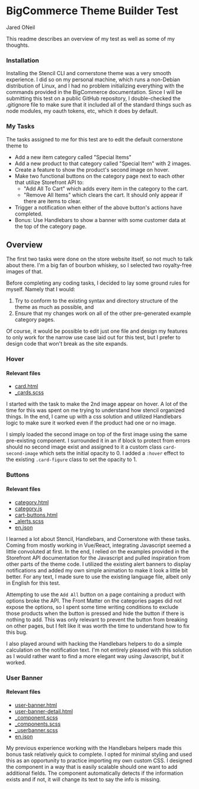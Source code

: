 # BigCommerce Theme Builder Test
Jared ONeil

This readme describes an overview of my test as well as some of my thoughts.

### Installation
Installing the Stencil CLI and cornerstone theme was a very smooth experience. I did so on my personal machine, which runs a non-Debian distribution of Linux, and I had no problem initializing everything with the commands provided in the BigCommerce documentation. Since I will be submitting this test on a public GitHub repository, I double-checked the .gitignore file to make sure that it included all of the standard things such as node modules, my oauth tokens, etc, which it does by default.

### My Tasks
The tasks assigned to me for this test are to edit the default cornerstone theme to
* Add a new item category called "Special Items"
* Add a new product to that category called "Special Item" with 2 images.
* Create a feature to show the product's second image on hover.
* Make two functional buttons on the category page next to each other that utilize Storefront API to:
    * "Add All To Cart" which adds every item in the category to the cart.
    * "Remove All Items" which clears the cart. It should only appear if there are items to clear.
* Trigger a notification when either of the above button's actions have completed.
* Bonus: Use Handlebars to show a banner with some customer data at the top of the category page.

## Overview
The first two tasks were done on the store website itself, so not much to talk about there. I'm a big fan of bourbon whiskey, so I selected two royalty-free images of that.

Before completing any coding tasks, I decided to lay some ground rules for myself. Namely that I would:
1. Try to conform to the existing syntax and directory structure of the theme as much as possible, and
2. Ensure that my changes work on all of the other pre-generated example category pages.

Of course, it would be possible to edit just one file and design my features to only work for the narrow use case laid out for this test, but I prefer to design code that won't break as the site expands.

### Hover
#### Relevant files
- [card.html](https://github.com/Onred/stencil-test/tree/master/templates/components/products/card.html)
- [\_cards.scss](https://github.com/Onred/stencil-test/tree/master/assets/scss/components/citadel/cards/_cards.scss)

I started with the task to make the 2nd image appear on hover. A lot of the time for this was spent on me trying to understand how stencil organized things. In the end, I came up with a css solution and utilized Handlebars logic to make sure it worked even if the product had one or no image.

I simply loaded the second image on top of the first image using the same pre-existing component. I surrounded it in an if block to protect from errors should no second image exist and assigned to it a custom class `card-second-image` which sets the initial opacity to 0. I added a `:hover` effect to the existing `.card-figure` class to set the opacity to 1.

### Buttons
#### Relevant files
- [category.html](https://github.com/Onred/stencil-test/tree/master/templates/pages/category.html)
- [category.js](https://github.com/Onred/stencil-test/tree/master/assets/js/theme/category.js)
- [cart-buttons.html](https://github.com/Onred/stencil-test/tree/master/templates/components/category/cart-buttons.html)
- [\_alerts.scss](https://github.com/Onred/stencil-test/tree/master/assets/scss/components/foundation/alerts/_alerts.scss)
- [en.json](https://github.com/Onred/stencil-test/tree/master/lang/en.json)

I learned a lot about Stencil, Handlebars, and Cornerstone with these tasks. Coming from mostly working in Vue/React, integrating Javascript seemed a little convoluted at first. In the end, I relied on the examples provided in the Storefront API documentation for the Javascript and pulled inspiration from other parts of the theme code. I utilized the existing alert banners to display notifications and added my own simple animation to make it look a little bit better. For any text, I made sure to use the existing language file, albeit only in English for this test.

Attempting to use the `Add All` button on a page containing a product with options broke the API. The Front Matter on the categories pages did not expose the options, so I spent some time writing conditions to exclude those products when the button is pressed and hide the button if there is nothing to add. This was only relevant to prevent the button from breaking on other pages, but I felt like it was worth the time to understand how to fix this bug.

I also played around with hacking the Handlebars helpers to do a simple calculation on the notification text. I'm not entirely pleased with this solution as I would rather want to find a more elegant way using Javascript, but it worked.

### User Banner
#### Relevant files
- [user-banner.html](https://github.com/Onred/stencil-test/tree/master/templates/components/category/user-banner.html)
- [user-banner-detail.html](https://github.com/Onred/stencil-test/tree/master/templates/components/category/user-banner-detail.html)
- [\_component.scss](https://github.com/Onred/stencil-test/tree/master/assets/scss/components/custom/userbanner/_component.scss)
- [\_components.scss](https://github.com/Onred/stencil-test/tree/master/assets/scss/components/_components.scss)
- [\_userbanner.scss](https://github.com/Onred/stencil-test/tree/master/assets/scss/components/custom/userbanner/_userbanner.scss)
- [en.json](https://github.com/Onred/stencil-test/tree/master/lang/en.json)

My previous experience working with the Handlebars helpers made this bonus task relatively quick to complete. I opted for minimal styling and used this as an opportunity to practice importing my own custom CSS. I designed the component in a way that is easily scalable should one want to add additional fields. The component automatically detects if the information exists and if not, it will change its text to say the info is missing.